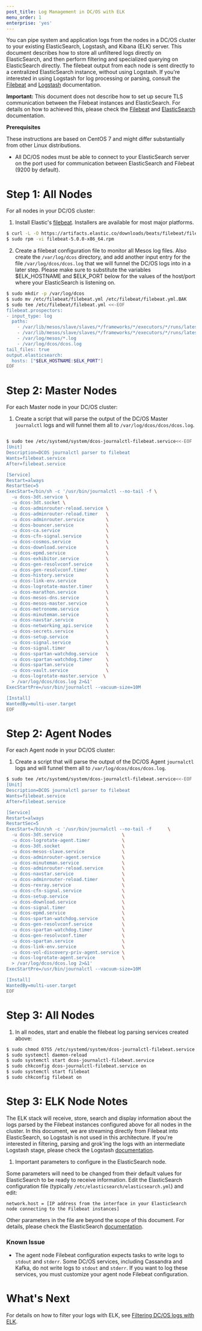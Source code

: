 ```yaml
---
post_title: Log Management in DC/OS with ELK
menu_order: 1
enterprise: 'yes'
---
```


You can pipe system and application logs from the nodes in a DC/OS cluster to your existing ElasticSearch, Logstash, and Kibana (ELK) server. This document describes how to store all unfiltered logs directly on ElasticSearch, and then perform filtering and specialized querying on ElasticSearch directly. The filebeat output from each node is sent directly to a centralized ElasticSearch instance, without using Logstash. If you're interested in using Logstash for log processing or parsing, consult the [Filebeat][2] and [Logstash][8] documentation.

**Important:** This document does not describe how to set up secure TLS communication between the Filebeat instances and ElasticSearch. For details on how to achieved this, please check the [Filebeat][2] and [ElasticSearch][5] documentation.

**Prerequisites**

These instructions are based on CentOS 7 and might differ substantially from other Linux distributions.

*   All DC/OS nodes must be able to connect to your ElasticSearch server on the port used for communication between ElasticSearch and Filebeat (9200 by default).

# <a name="all"></a>Step 1: All Nodes

For all nodes in your DC/OS cluster:

  1.  Install Elastic's [filebeat][2]. Installers are available for most major platforms.

  ```bash
  $ curl -L -O https://artifacts.elastic.co/downloads/beats/filebeat/filebeat-5.0.0-x86_64.rpm
  $ sudo rpm -vi filebeat-5.0.0-x86_64.rpm
  ```

  2. Create a filebeat configuration file to monitor all Mesos log files. Also create the `/var/log/dcos` directory, and add another input entry for the file `/var/log/dcos/dcos.log` that we will funnel the DC/OS logs into in a later step. Please make sure to substitute the variables $ELK_HOSTNAME and $ELK_PORT below for the values of the host/port where your ElasticSearch is listening on.

  ```bash
  $ sudo mkdir -p /var/log/dcos
  $ sudo mv /etc/filebeat/filebeat.yml /etc/filebeat/filebeat.yml.BAK
  $ sudo tee /etc/filebeat/filebeat.yml <<-EOF 
  filebeat.prospectors:
  - input_type: log
    paths:
      - /var/lib/mesos/slave/slaves/*/frameworks/*/executors/*/runs/latest/stdout
      - /var/lib/mesos/slave/slaves/*/frameworks/*/executors/*/runs/latest/stderr
      - /var/log/mesos/*.log
      - /var/log/dcos/dcos.log
  tail_files: true
  output.elasticsearch:
    hosts: ["$ELK_HOSTNAME:$ELK_PORT"]
  EOF

  ```

# <a name="master"></a>Step 2: Master Nodes

For each Master node in your DC/OS cluster:

  1. Create a script that will parse the output of the DC/OS Master `journalctl` logs and will funnel them all to `/var/log/dcos/dcos/dcos.log`.

  ```bash

  $ sudo tee /etc/systemd/system/dcos-journalctl-filebeat.service<<-EOF 
  [Unit]
  Description=DCOS journalctl parser to filebeat
  Wants=filebeat.service
  After=filebeat.service

  [Service]
  Restart=always
  RestartSec=5
  ExecStart=/bin/sh -c '/usr/bin/journalctl --no-tail -f \
    -u dcos-3dt.service \
    -u dcos-3dt.socket \
    -u dcos-adminrouter-reload.service \
    -u dcos-adminrouter-reload.timer   \
    -u dcos-adminrouter.service        \
    -u dcos-bouncer.service            \
    -u dcos-ca.service                 \
    -u dcos-cfn-signal.service         \
    -u dcos-cosmos.service             \
    -u dcos-download.service           \
    -u dcos-epmd.service               \
    -u dcos-exhibitor.service          \
    -u dcos-gen-resolvconf.service     \
    -u dcos-gen-resolvconf.timer       \
    -u dcos-history.service            \
    -u dcos-link-env.service           \
    -u dcos-logrotate-master.timer     \
    -u dcos-marathon.service           \
    -u dcos-mesos-dns.service          \
    -u dcos-mesos-master.service       \
    -u dcos-metronome.service          \
    -u dcos-minuteman.service          \
    -u dcos-navstar.service            \
    -u dcos-networking_api.service     \
    -u dcos-secrets.service            \
    -u dcos-setup.service              \
    -u dcos-signal.service             \
    -u dcos-signal.timer               \
    -u dcos-spartan-watchdog.service   \
    -u dcos-spartan-watchdog.timer     \
    -u dcos-spartan.service            \
    -u dcos-vault.service              \
    -u dcos-logrotate-master.service  \
    > /var/log/dcos/dcos.log 2>&1'
  ExecStartPre=/usr/bin/journalctl --vacuum-size=10M

  [Install]
  WantedBy=multi-user.target
  EOF
  ```

# <a name="agent"></a>Step 2: Agent Nodes

For each Agent node in your DC/OS cluster:

  1. Create a script that will parse the output of the DC/OS Agent `journalctl` logs and will funnel them all to `/var/log/dcos/dcos/dcos.log`.

  ```bash
  $ sudo tee /etc/systemd/system/dcos-journalctl-filebeat.service<<-EOF 
  [Unit]
  Description=DCOS journalctl parser to filebeat
  Wants=filebeat.service
  After=filebeat.service

  [Service]
  Restart=always
  RestartSec=5
  ExecStart=/bin/sh -c '/usr/bin/journalctl --no-tail -f      \
    -u dcos-3dt.service                      \
    -u dcos-logrotate-agent.timer            \
    -u dcos-3dt.socket                       \
    -u dcos-mesos-slave.service              \
    -u dcos-adminrouter-agent.service        \
    -u dcos-minuteman.service                \
    -u dcos-adminrouter-reload.service       \
    -u dcos-navstar.service                  \
    -u dcos-adminrouter-reload.timer         \
    -u dcos-rexray.service                   \
    -u dcos-cfn-signal.service               \
    -u dcos-setup.service                    \
    -u dcos-download.service                 \
    -u dcos-signal.timer                     \
    -u dcos-epmd.service                     \
    -u dcos-spartan-watchdog.service         \
    -u dcos-gen-resolvconf.service           \
    -u dcos-spartan-watchdog.timer           \
    -u dcos-gen-resolvconf.timer             \
    -u dcos-spartan.service                  \
    -u dcos-link-env.service                 \
    -u dcos-vol-discovery-priv-agent.service \
    -u dcos-logrotate-agent.service          \
    > /var/log/dcos/dcos.log 2>&1'
  ExecStartPre=/usr/bin/journalctl --vacuum-size=10M

  [Install]
  WantedBy=multi-user.target
  EOF
  ```

# <a name="all-3"></a>Step 3: All Nodes

  1. In all nodes, start and enable the filebeat log parsing services created above:

  ```bash
  $ sudo chmod 0755 /etc/systemd/system/dcos-journalctl-filebeat.service
  $ sudo systemctl daemon-reload
  $ sudo systemctl start dcos-journalctl-filebeat.service
  $ sudo chkconfig dcos-journalctl-filebeat.service on
  $ sudo systemctl start filebeat
  $ sudo chkconfig filebeat on
  ```

# <a name="all"></a>Step 3: ELK Node Notes

The ELK stack will receive, store, search and display information about the logs parsed by the Filebeat instances configured above for all nodes in the cluster. In this document, we are streaming directly from Filebeat into ElasticSearch, so Logstash is not used in this architecture. If you're interested in filtering, parsing and grok'ing the logs with an intermediate Logstash stage, please check the Logstash [documentation][8].

  1. Important parameters to configure in the ElasticSearch node.

  Some parameters will need to be changed from their default values for ElasticSearch to be ready to receive information. Edit the ElasticSearch configuration file (typically `/etc/elasticsearch/elasticsearch.yml`) and edit:


  ```
  network.host = [IP address from the interface in your ElasticSearch node connecting to the Filebeat instances]
  ```

  Other parameters in the file are beyond the scope of this document. For details, please check the ElasticSearch [documentation][5].


### Known Issue

*   The agent node Filebeat configuration expects tasks to write logs to `stdout` and `stderr`. Some DC/OS services, including Cassandra and Kafka, do not write logs to `stdout` and `stderr`. If you want to log these services, you must customize your agent node Filebeat configuration.

# What's Next

For details on how to filter your logs with ELK, see [Filtering DC/OS logs with ELK][3].

 [2]: https://www.elastic.co/guide/en/beats/filebeat/current/filebeat-getting-started.html
 [3]: ../filter-elk/
 [4]: https://www.elastic.co/guide/en/elastic-stack/current/index.html
 [5]: https://www.elastic.co/guide/en/elasticsearch/reference/5.0/index.html
 [6]: https://www.elastic.co/guide/en/kibana/current/install.html
 [7]: https://www.elastic.co/guide/en/logstash/current/installing-logstash.html
 [8]: https://www.elastic.co/guide/en/logstash/current/index.html
